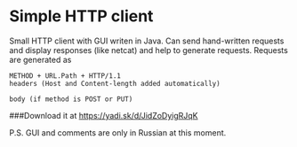 # Simple HTTP client
Small HTTP client with GUI writen in Java.
Can send hand-written requests and display responses (like netcat) and help to generate requests.
Requests are generated as
```
METHOD + URL.Path + HTTP/1.1
headers (Host and Content-length added automatically)

body (if method is POST or PUT)
```
###Download it
at https://yadi.sk/d/JidZoDyigRJqK

P.S.
GUI and comments are only in Russian at this moment.

